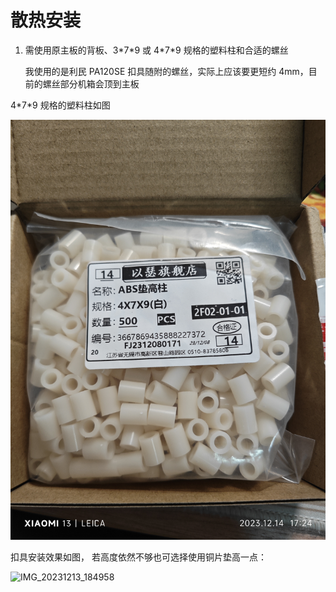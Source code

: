 # 散热安装

1. 需使用原主板的背板、3\*7\*9 或 4\*7\*9 规格的塑料柱和合适的螺丝   

   我使用的是利民 PA120SE 扣具随附的螺丝，实际上应该要更短约 4mm，目前的螺丝部分机箱会顶到主板

4\*7\*9 规格的塑料柱如图

![IMG_20231214_172445](IMG_20231214_172445.jpg)

扣具安装效果如图， 若高度依然不够也可选择使用铜片垫高一点：

![IMG_20231213_184958](IMG_20231213_184958.jpg)